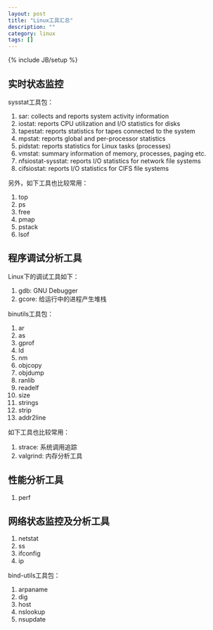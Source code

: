 ```yaml
---
layout: post
title: "Linux工具汇总"
description: ""
category: linux
tags: []
---
```

{% include JB/setup %}

## 实时状态监控
sysstat工具包：

  1. sar: collects and reports system activity information
  1. iostat: reports CPU utilization and I/O statistics for disks
  1. tapestat: reports statistics for tapes connected to the system
  1. mpstat: reports global and per-processor statistics
  1. pidstat: reports statistics for Linux tasks (processes)
  1. vmstat: summary information of memory, processes, paging etc.
  1. nfsiostat-sysstat: reports I/O statistics for network file systems
  1. cifsiostat: reports I/O statistics for CIFS file systems

另外，如下工具也比较常用：
  1. top
  1. ps
  1. free
  1. pmap
  1. pstack
  1. lsof

## 程序调试分析工具
Linux下的调试工具如下：
  1. gdb: GNU Debugger
  1. gcore: 给运行中的进程产生堆栈

binutils工具包：
  1. ar
  1. as
  1. gprof
  1. ld
  1. nm
  1. objcopy
  1. objdump
  1. ranlib
  1. readelf
  1. size
  1. strings
  1. strip
  1. addr2line

如下工具也比较常用：
  1. strace: 系统调用追踪
  1. valgrind: 内存分析工具

## 性能分析工具
  1. perf

## 网络状态监控及分析工具
  1. netstat
  1. ss
  1. ifconfig
  1. ip

bind-utils工具包：
  1. arpaname
  1. dig
  1. host
  1. nslookup
  1. nsupdate

